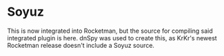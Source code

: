 # Soyuz

This is now integrated into Rocketman, but the source for compiling said integrated plugin is here.
dnSpy was used to create this, as KrKr's newest Rocketman release doesn't include a Soyuz source.